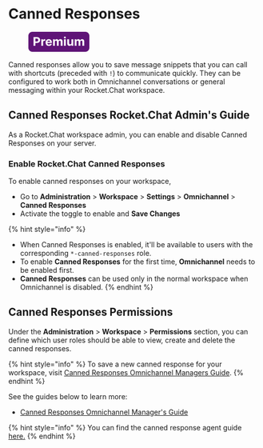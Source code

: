 # Canned Responses

<figure><img src="../../../.gitbook/assets/Premium.svg" alt=""><figcaption></figcaption></figure>

Canned responses allow you to save message snippets that you can call with shortcuts (preceded with `!`) to communicate quickly. They can be configured to work both in Omnichannel conversations or general messaging within your Rocket.Chat workspace.

## Canned Responses Rocket.Chat Admin's Guide

As a Rocket.Chat workspace admin, you can enable and disable Canned Responses on your server.

### Enable Rocket.Chat Canned Responses

To enable canned responses on your workspace,

* Go to **Administration** > **Workspace** > **Settings** > **Omnichannel** > **Canned Responses**
* Activate the toggle to enable and **Save Changes**

{% hint style="info" %}
* When Canned Responses is enabled, it'll be available to users with the corresponding `*-canned-responses` role.
* To enable **Canned Responses** for the first time, **Omnichannel** needs to be enabled first.
* **Canned Responses** can be used only in the normal workspace when Omnichannel is disabled.
{% endhint %}

## Canned Responses Permissions

Under the **Administration** > **Workspace** > **Permissions** section, you can define which user roles should be able to view, create and delete the canned responses.

{% hint style="info" %}
To save a new canned response for your workspace, visit [Canned Responses Omnichannel Managers Guide](canned-responses-omnichannel-managers-guide.md).
{% endhint %}

See the guides below to learn more:

* [Canned Responses Omnichannel Manager's Guide](canned-responses-omnichannel-managers-guide.md)

{% hint style="info" %}
You can find the canned response agent guide[ here.](../../omnichannel-agents-guides/omnichannel-conversation.md#canned-responses)
{% endhint %}

